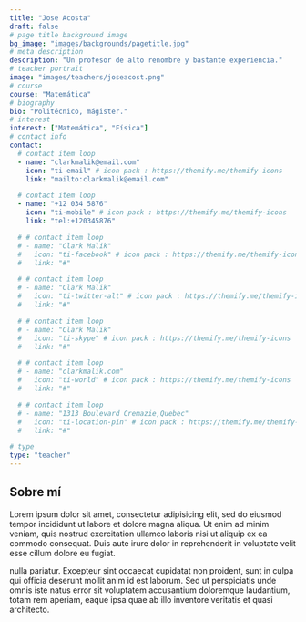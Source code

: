 ```yaml
---
title: "Jose Acosta"
draft: false
# page title background image
bg_image: "images/backgrounds/pagetitle.jpg"
# meta description
description: "Un profesor de alto renombre y bastante experiencia."
# teacher portrait
image: "images/teachers/joseacost.png"
# course
course: "Matemática"
# biography
bio: "Politécnico, mágister."
# interest
interest: ["Matemática", "Física"]
# contact info
contact:
  # contact item loop
  - name: "clarkmalik@email.com"
    icon: "ti-email" # icon pack : https://themify.me/themify-icons
    link: "mailto:clarkmalik@email.com"

  # contact item loop
  - name: "+12 034 5876"
    icon: "ti-mobile" # icon pack : https://themify.me/themify-icons
    link: "tel:+120345876"

  # # contact item loop
  # - name: "Clark Malik"
  #   icon: "ti-facebook" # icon pack : https://themify.me/themify-icons
  #   link: "#"

  # # contact item loop
  # - name: "Clark Malik"
  #   icon: "ti-twitter-alt" # icon pack : https://themify.me/themify-icons
  #   link: "#"

  # # contact item loop
  # - name: "Clark Malik"
  #   icon: "ti-skype" # icon pack : https://themify.me/themify-icons
  #   link: "#"

  # # contact item loop
  # - name: "clarkmalik.com"
  #   icon: "ti-world" # icon pack : https://themify.me/themify-icons
  #   link: "#"

  # # contact item loop
  # - name: "1313 Boulevard Cremazie,Quebec"
  #   icon: "ti-location-pin" # icon pack : https://themify.me/themify-icons
  #   link: "#"

# type
type: "teacher"
---
```


## Sobre mí

Lorem ipsum dolor sit amet, consectetur adipisicing elit, sed do eiusmod tempor incididunt ut
labore et dolore magna aliqua. Ut enim ad minim veniam, quis nostrud exercitation ullamco laboris nisi ut aliquip ex ea commodo consequat. Duis aute irure dolor in reprehenderit in voluptate velit esse cillum dolore eu fugiat.

nulla pariatur. Excepteur sint occaecat cupidatat non proident, sunt in culpa qui officia deserunt mollit
anim id est laborum. Sed ut perspiciatis unde omnis iste natus error sit voluptatem accusantium doloremque
laudantium, totam rem aperiam, eaque ipsa quae ab illo inventore veritatis et quasi architecto.
